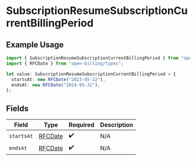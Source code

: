 # SubscriptionResumeSubscriptionCurrentBillingPeriod

## Example Usage

```typescript
import { SubscriptionResumeSubscriptionCurrentBillingPeriod } from "open-billing/models/operations";
import { RFCDate } from "open-billing/types";

let value: SubscriptionResumeSubscriptionCurrentBillingPeriod = {
  startsAt: new RFCDate("2023-05-22"),
  endsAt: new RFCDate("2024-05-31"),
};
```

## Fields

| Field                             | Type                              | Required                          | Description                       |
| --------------------------------- | --------------------------------- | --------------------------------- | --------------------------------- |
| `startsAt`                        | [RFCDate](../../types/rfcdate.md) | :heavy_check_mark:                | N/A                               |
| `endsAt`                          | [RFCDate](../../types/rfcdate.md) | :heavy_check_mark:                | N/A                               |